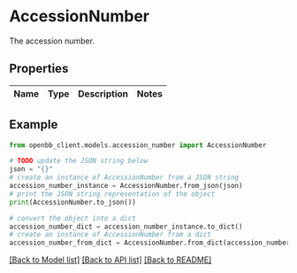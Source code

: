 # AccessionNumber

The accession number.

## Properties

Name | Type | Description | Notes
------------ | ------------- | ------------- | -------------

## Example

```python
from openbb_client.models.accession_number import AccessionNumber

# TODO update the JSON string below
json = "{}"
# create an instance of AccessionNumber from a JSON string
accession_number_instance = AccessionNumber.from_json(json)
# print the JSON string representation of the object
print(AccessionNumber.to_json())

# convert the object into a dict
accession_number_dict = accession_number_instance.to_dict()
# create an instance of AccessionNumber from a dict
accession_number_from_dict = AccessionNumber.from_dict(accession_number_dict)
```
[[Back to Model list]](../README.md#documentation-for-models) [[Back to API list]](../README.md#documentation-for-api-endpoints) [[Back to README]](../README.md)


